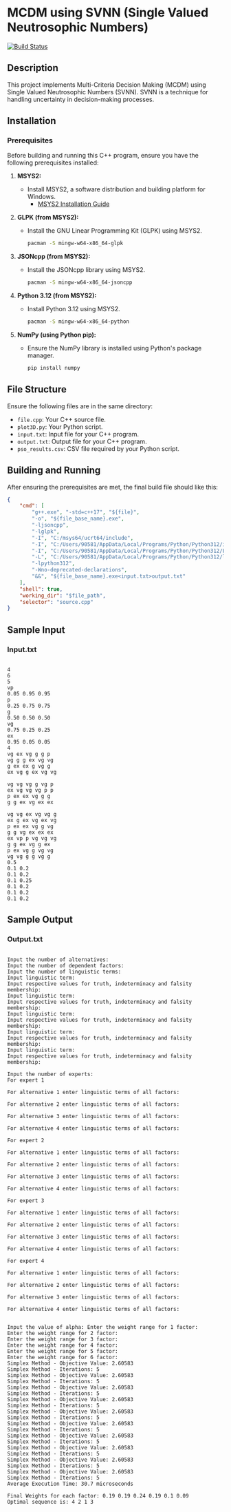 # MCDM using SVNN (Single Valued Neutrosophic Numbers)

[![Build Status](https://travis-ci.org/Dradwing/BreadcrumbsMulti-Criteria-Decision-Making-using-SVNN.svg?branch=main)](https://travis-ci.org/Dradwing/Multi-Criteria-Decision-Making-using-SVNN)

## Description

This project implements Multi-Criteria Decision Making (MCDM) using Single Valued Neutrosophic Numbers (SVNN). SVNN is a technique for handling uncertainty in decision-making processes.

## Installation
   
### Prerequisites

Before building and running this C++ program, ensure you have the following prerequisites installed:

1. **MSYS2:**
   - Install MSYS2, a software distribution and building platform for Windows.
     - [MSYS2 Installation Guide](https://www.msys2.org/)

2. **GLPK (from MSYS2):**
   - Install the GNU Linear Programming Kit (GLPK) using MSYS2.
     ```bash
     pacman -S mingw-w64-x86_64-glpk
     ```

3. **JSONcpp (from MSYS2):**
   - Install the JSONcpp library using MSYS2.
     ```bash
     pacman -S mingw-w64-x86_64-jsoncpp
     ```

4. **Python 3.12 (from MSYS2):**
   - Install Python 3.12 using MSYS2.
     ```bash
     pacman -S mingw-w64-x86_64-python
     ```

5. **NumPy (using Python pip):**
   - Ensure the NumPy library is installed using Python's package manager.
     ```bash
     pip install numpy
     ```
## File Structure

Ensure the following files are in the same directory:

- `file.cpp`: Your C++ source file.
- `plot3D.py`: Your Python script.
- `input.txt`: Input file for your C++ program.
- `output.txt`: Output file for your C++ program.
- `pso_results.csv`: CSV file required by your Python script.

## Building and Running

After ensuring the prerequisites are met, the final build file should like this:

```json
{
    "cmd": [
        "g++.exe", "-std=c++17", "${file}",
        "-o", "${file_base_name}.exe",
        "-ljsoncpp",
        "-lglpk", 
        "-I", "C:/msys64/ucrt64/include",
        "-I", "C:/Users/90581/AppData/Local/Programs/Python/Python312/include",
        "-I", "C:/Users/90581/AppData/Local/Programs/Python/Python312/Lib/site-packages/numpy/core/include",
        "-L", "C:/Users/90581/AppData/Local/Programs/Python/Python312/libs",
        "-lpython312",
        "-Wno-deprecated-declarations",
        "&&", "${file_base_name}.exe<input.txt>output.txt"
    ],
    "shell": true,
    "working_dir": "$file_path",
    "selector": "source.cpp"
}

```

## Sample Input

### Input.txt

```plaintext

4
6
5
vp
0.05 0.95 0.95
p
0.25 0.75 0.75
g
0.50 0.50 0.50
vg 
0.75 0.25 0.25
ex
0.95 0.05 0.05
4
vg ex vg g g p
vg g g ex vg vg
g ex ex g vg g
ex vg g ex vg vg

vg vg vg g vg p
ex vg vg vg p p 
p ex ex vg g g
g g ex vg ex ex

vg vg ex vg vg g
ex g ex vg ex vg
p ex ex vg g vg
g g vg ex ex ex
ex vp p vg vg vg
g g ex vg g ex
p ex vg g vg vg
vg vg g g vg g
0.5
0.1 0.2
0.1 0.2
0.1 0.25
0.1 0.2
0.1 0.2
0.1 0.2
```
## Sample Output

### Output.txt

```plaintext

Input the number of alternatives:
Input the number of dependent factors:
Input the number of linguistic terms:
Input linguistic term:
Input respective values for truth, indeterminacy and falsity membership:
Input linguistic term:
Input respective values for truth, indeterminacy and falsity membership:
Input linguistic term:
Input respective values for truth, indeterminacy and falsity membership:
Input linguistic term:
Input respective values for truth, indeterminacy and falsity membership:
Input linguistic term:
Input respective values for truth, indeterminacy and falsity membership:

Input the number of experts:
For expert 1

For alternative 1 enter linguistic terms of all factors:

For alternative 2 enter linguistic terms of all factors:

For alternative 3 enter linguistic terms of all factors:

For alternative 4 enter linguistic terms of all factors:

For expert 2

For alternative 1 enter linguistic terms of all factors:

For alternative 2 enter linguistic terms of all factors:

For alternative 3 enter linguistic terms of all factors:

For alternative 4 enter linguistic terms of all factors:

For expert 3

For alternative 1 enter linguistic terms of all factors:

For alternative 2 enter linguistic terms of all factors:

For alternative 3 enter linguistic terms of all factors:

For alternative 4 enter linguistic terms of all factors:

For expert 4

For alternative 1 enter linguistic terms of all factors:

For alternative 2 enter linguistic terms of all factors:

For alternative 3 enter linguistic terms of all factors:

For alternative 4 enter linguistic terms of all factors:


Input the value of alpha: Enter the weight range for 1 factor:
Enter the weight range for 2 factor:
Enter the weight range for 3 factor:
Enter the weight range for 4 factor:
Enter the weight range for 5 factor:
Enter the weight range for 6 factor:
Simplex Method - Objective Value: 2.60583
Simplex Method - Iterations: 5
Simplex Method - Objective Value: 2.60583
Simplex Method - Iterations: 5
Simplex Method - Objective Value: 2.60583
Simplex Method - Iterations: 5
Simplex Method - Objective Value: 2.60583
Simplex Method - Iterations: 5
Simplex Method - Objective Value: 2.60583
Simplex Method - Iterations: 5
Simplex Method - Objective Value: 2.60583
Simplex Method - Iterations: 5
Simplex Method - Objective Value: 2.60583
Simplex Method - Iterations: 5
Simplex Method - Objective Value: 2.60583
Simplex Method - Iterations: 5
Simplex Method - Objective Value: 2.60583
Simplex Method - Iterations: 5
Simplex Method - Objective Value: 2.60583
Simplex Method - Iterations: 5
Average Execution Time: 30.7 microseconds

Final Weights for each factor: 0.19 0.19 0.24 0.19 0.1 0.09
Optimal sequence is: 4 2 1 3

```

